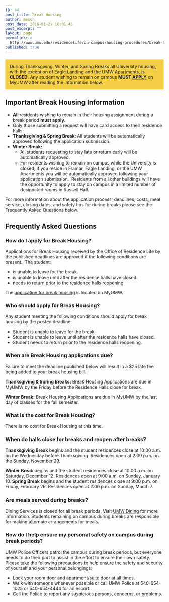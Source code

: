 ```yaml
---
ID: 84
post_title: Break Housing
author: mesch
post_date: 2016-01-29 16:01:45
post_excerpt: ""
layout: page
permalink: >
  http://www.umw.edu/residencelife/on-campus/housing-procedures/break-housing/
published: true
---
```

<div style="background-color: #f5cf47; padding: 1em; margin-bottom: 1em;">During Thanksgiving, Winter, and Spring Breaks all University housing, with the exception of Eagle Landing and the UMW Apartments, is <strong>CLOSED</strong>. Any student wishing to remain on campus <strong>MUST <a href="https://orgsync.com/59554/forms/86018">APPLY</a></strong> on MyUMW after reading the information below.</div>
<h2>Important Break Housing Information</h2>
<ul>
	<li><strong>All </strong>residents wishing to remain in their housing assignment during a break period <strong>must apply</strong>.</li>
	<li>Only those submitting a request will have card access to their residence halls.</li>
	<li><strong>Thanksgiving &amp; Spring Break: </strong>All students will be automatically approved following the application submission.</li>
	<li><strong>Winter Break:</strong>
<ul>
	<li>All students requesting to stay late or return early will be automatically approved.</li>
	<li>For residents wishing to remain on campus while the University is closed; if you reside in Framar, Eagle Landing, or the UMW Apartments you will be automatically approved following your application submission.  Residents from all other buildings will have the opportunity to apply to stay on campus in a limited number of designated rooms in Russell Hall.</li>
</ul>
</li>
</ul>
For more information about the application process, deadlines, costs, meal service, closing dates, and safety tips for during breaks please see the Frequently Asked Questions below.
<h2>Frequently Asked Questions</h2>
<h3>How do I apply for Break Housing?</h3>
Applications for Break Housing received by the Office of Residence Life by the published deadlines are approved if the following conditions are present.  The student:
<ul>
	<li>is unable to leave for the break.</li>
	<li>is unable to leave until after the residence halls have closed.</li>
	<li>needs to return prior to the residence halls reopening.</li>
</ul>
The <a href="https://orgsync.com/59554/forms/86018">application for break housing</a> is located on MyUMW.
<h3>Who should apply for Break Housing?</h3>
Any student meeting the following conditions should apply for break housing by the posted deadline:
<ul>
	<li>Student is unable to leave for the break.</li>
	<li>Student is unable to leave until after the residence halls have closed.</li>
	<li>Student needs to return prior to the residence halls reopening.</li>
</ul>
<h3>When are Break Housing applications due?</h3>
Failure to meet the deadline published below will result in a $25 late fee being added to your break housing bill.

<strong>Thanksgiving &amp; Spring Breaks:</strong>
Break Housing Applications are due in MyUMW by the Friday before the Residence Halls close for break.

<strong>Winter Break:</strong>
Break Housing Applications are due in MyUMW by the last day of classes for the fall semester.
<h3>What is the cost for Break Housing?</h3>
There is no cost for Break Housing at this time.
<h3>When do halls close for breaks and reopen after breaks?</h3>
<strong>Thanksgiving Break</strong> begins and the student residences close at 10:00 a.m. on the Wednesday before Thanksgiving. Residences open at 2:00 p.m. on the Sunday, November 29.

<strong>Winter Break</strong> begins and the student residences close at 10:00 a.m. on Saturday, December 12. Residences open at 9:00 a.m. on Sunday, January 10.<strong>
Spring Break</strong> begins and the student residences close at 9:00 p.m. on Friday, February 26. Residences open at 2:00 p.m. on Sunday, March 7.
<h3>Are meals served during breaks?</h3>
Dining Services is closed for all break periods. Visit <a href="http://umwdining.com/">UMW Dining</a> for more information. Students remaining on campus during breaks are responsible for making alternate arrangements for meals.
<h3>How do I help ensure my personal safety on campus during break periods?</h3>
UMW Police Officers patrol the campus during break periods, but everyone needs to do their part to assist in the effort to ensure their own safety. Please take the following precautions to help ensure the safety and security of yourself and your personal belongings:
<ul>
	<li>Lock your room door and apartment/suite door at all times.</li>
	<li>Walk with someone whenever possible or call UMW Police at 540-654-1025 or 540-654-4444 for an escort.</li>
	<li>Call the Police to report any suspicious persons, concerns, or problems.</li>
</ul>